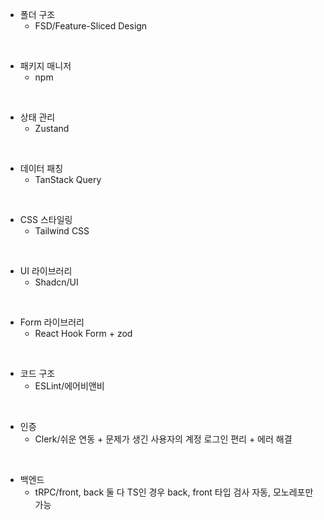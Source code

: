 - 폴더 구조
  - FSD/Feature-Sliced Design
<br>

- 패키지 매니저
  - npm
<br>

- 상태 관리
   - Zustand
<br>

- 데이터 패칭
   - TanStack Query
<br>

- CSS 스타일링
   - Tailwind CSS
<br>

- UI 라이브러리
  - Shadcn/UI
<br>

- Form 라이브러리
  - React Hook Form + zod
<br>

- 코드 구조
  - ESLint/에어비앤비
<br>

- 인증
  - Clerk/쉬운 연동 + 문제가 생긴 사용자의 계정 로그인 편리 + 에러 해결
<br>

- 백엔드
  - tRPC/front, back 둘 다 TS인 경우 back, front 타입 검사 자동, 모노레포만 가능
